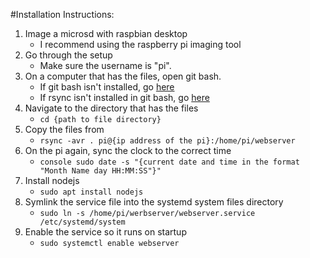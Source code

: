 #Installation Instructions:
1. Image a microsd with raspbian desktop
   * I recommend using the raspberry pi imaging tool
2. Go through the setup 
   * Make sure the username is "pi".
3. On a computer that has the files, open git bash. 
   * If git bash isn't installed, go [here](https://git-scm.com/downloads)
   * If rsync isn't installed in git bash, go [here](https://ayewo.com/how-to-install-rsync-on-windows/)
4. Navigate to the directory that has the files
   * `cd {path to file directory}`
5. Copy the files from 
   * `rsync -avr . pi@{ip address of the pi}:/home/pi/webserver`
6. On the pi again, sync the clock to the correct time
   * `console sudo date -s "{current date and time in the format "Month Name day HH:MM:SS"}"`
7. Install nodejs
   * `sudo apt install nodejs`
8. Symlink the service file into the systemd system files directory
   * `sudo ln -s /home/pi/werbserver/webserver.service /etc/systemd/system`
9. Enable the service so it runs on startup
   * `sudo systemctl enable webserver`
